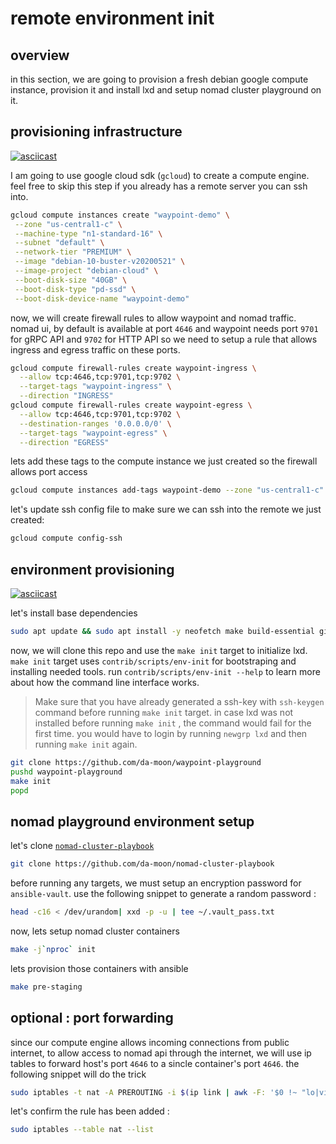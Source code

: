 # remote environment init

## overview

in this section, we are going to provision a fresh debian google compute instance, provision it and install lxd and setup nomad cluster playground on it.

## provisioning infrastructure

[![asciicast](https://asciinema.org/a/KrX3UJtcaeIl4HuLPtLIiRb2G.svg)](https://asciinema.org/a/KrX3UJtcaeIl4HuLPtLIiRb2G)

I am going to use google cloud sdk (`gcloud`) to create a compute engine. feel free to skip this step if you already has a remote server you can ssh into.

```bash
gcloud compute instances create "waypoint-demo" \
 --zone "us-central1-c" \
 --machine-type "n1-standard-16" \
 --subnet "default" \
 --network-tier "PREMIUM" \
 --image "debian-10-buster-v20200521" \
 --image-project "debian-cloud" \
 --boot-disk-size "40GB" \
 --boot-disk-type "pd-ssd" \
 --boot-disk-device-name "waypoint-demo"
```

now, we will create firewall rules to allow waypoint and nomad traffic. nomad ui, by default is available at port `4646` and waypoint needs port `9701` for gRPC API and `9702` for HTTP API so we need to setup a rule that allows ingress and egress traffic on these ports.

```bash
gcloud compute firewall-rules create waypoint-ingress \
  --allow tcp:4646,tcp:9701,tcp:9702 \
  --target-tags "waypoint-ingress" \
  --direction "INGRESS"
gcloud compute firewall-rules create waypoint-egress \
  --allow tcp:4646,tcp:9701,tcp:9702 \
  --destination-ranges '0.0.0.0/0' \
  --target-tags "waypoint-egress" \
  --direction "EGRESS"
```

lets add these tags to the compute instance we just created so the firewall allows port access

```bash
gcloud compute instances add-tags waypoint-demo --zone "us-central1-c" --tags=waypoint-egress,waypoint-ingress
```

let's update ssh config file to make sure we can ssh into the remote we just created:

```bash
gcloud compute config-ssh
```

## environment provisioning 

[![asciicast](https://asciinema.org/a/pZygvv9mg5BvtxeVPbSdmjkE0.svg)](https://asciinema.org/a/pZygvv9mg5BvtxeVPbSdmjkE0)

let's install base dependencies

```bash
sudo apt update && sudo apt install -y neofetch make build-essential git snapd jq sshpass ansible
```

now, we will clone this repo and use the `make init` target to initialize lxd. `make init` target uses `contrib/scripts/env-init` for bootstraping and installing needed tools. run `contrib/scripts/env-init --help` to learn more about how the command line interface works.

> Make sure that you have already generated a ssh-key with `ssh-keygen` command before running `make init` target.
> in case lxd was not installed before running `make init` , the command would fail for the first time. you would have to login by running `newgrp lxd` and then running `make init` again.

```bash
git clone https://github.com/da-moon/waypoint-playground
pushd waypoint-playground 
make init
popd
```

## nomad playground environment setup

let's clone [`nomad-cluster-playbook`](https://github.com/da-moon/nomad-cluster-playbook)

```bash
git clone https://github.com/da-moon/nomad-cluster-playbook
```

before running any targets, we must setup an encryption password for `ansible-vault`. use the following snippet to generate a random password :

```bash
head -c16 < /dev/urandom| xxd -p -u | tee ~/.vault_pass.txt
```

now, lets setup nomad cluster containers 

```bash
make -j`nproc` init
```

lets provision those containers with ansible

```bash
make pre-staging
```

## optional : port forwarding

since our compute engine allows incoming connections from public internet, to allow access to nomad api through the internet, we will use ip tables to forward host's port `4646` to a sincle container's port `4646`. the following snippet will do the trick

```bash
sudo iptables -t nat -A PREROUTING -i $(ip link | awk -F: '$0 !~ "lo|vir|wl|lxd|docker|^[^0-9]"{print $2;getline}') -p tcp --dport 4646 -j DNAT --to "$(lxc list --format json | jq -r '.[] | select((.name | contains ("server")) and (.status=="Running")).state.network.eth0.addresses|.[] | select(.family=="inet").address' | head -n 1):4646"
```

let's confirm the rule has been added :

```bash
sudo iptables --table nat --list
```